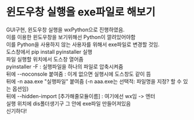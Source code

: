 # 윈도우창 실행을 exe파일로 해보기
GUI구현, 윈도우창 실행을 wxPython으로 진행하였음. </br>
이를 이용한 윈도우창을 보기위해선 Python이 깔려있어야함 </br>
이를 Python을 사용하지 않는 사용자를 위해서 exe파일로 변경할 것임.</br>
도스창에서 pip install pyinstaller 실행</br>
파일 실행할 위치에서 도스창 열어줌</br>
pyinstaller -F : 실행파일을 하나의 파일로 압축시켜줌</br>
뒤에 --noconsole 붙여줌 : 이게 없으면 실행시에 도스창도 같이 뜸</br>
뒤에 -n aaa.exe "실행파일" 붙여줌  (-n aaa.exe는 선택적: 파일명을 지정? 할 수 있는 옵션임)</br>
뒤에 --hidden-import [추가해줄모듈이름] : 여기에선 wx임  -> 엔터</br>
실행 위치에 dis폴더생기구 그 안에 exe파일 만들어져있음</br>
신기하다!
